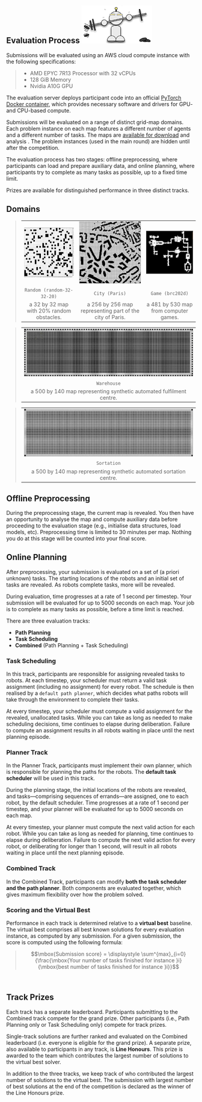 ## Evaluation Process ![r2](./external_page_resource/robots/r12_s.png)

Submissions will be evaluated using an AWS cloud compute instance with the following specifications:

> - AMD EPYC 7R13 Processor with 32 vCPUs
> - 128 GiB Memory
> - Nvidia A10G GPU

The evaluation server deploys participant code into an official [PyTorch Docker
container](https://hub.docker.com/r/pytorch/pytorch), which provides necessary
software and drivers for GPU- and CPU-based compute. 

Submissions will be evaluated on a range of distinct grid-map domains. Each
problem instance on each map features a different number of agents and a
different number of tasks. The maps are [available for
download](https://github.com/MAPF-Competition/Start-Kit/tree/main/example_problems)
and analysis . The problem instances (used in the main round) are hidden until
after the competition.

The evaluation process has two stages: offline preprocessing, where participants
can load and prepare auxiliary data, and online planning, where participants
try to complete as many tasks as possible, up to a fixed time limit.

Prizes are available for distinguished performance in three distinct tracks. 


## Domains

>| |   |   |
>|:---:|:---:|:---:|
>|![r](external_page_resource/images/random-32-32-20_s.jpg)|![r](external_page_resource/images/Paris_1_256_s.jpg)|![r](external_page_resource/images/brc202d_s.jpg) |
>|`Random (random-32-32-20)`| `City (Paris)`|`Game (brc202d)`|
>|a 32 by 32 map with 20% random obstacles.| a 256 by 256 map representing part of the city of Paris.|a 481 by 530 map from computer games.|

>| |
>|:---:|
>|![r](external_page_resource/images/warehouse_large_s.jpg)|
>|`Warehouse`|
>|a 500 by 140 map representing synthetic automated fulfilment centre.|

>| |
>|:---:|
>|![r](external_page_resource/images/sortation_large_s.jpg)|
>|`Sortation`|
>|a 500 by 140 map representing synthetic automated sortation centre.|


## Offline Preprocessing


During the preprocessing stage, the current map is revealed. You then have an opportunity to analyse the map and compute auxiliary data before proceeding to the evaluation stage (e.g., initialise data structures, load models, etc). Preprocessing time is limited to 30 minutes per map. Nothing you do at this stage will be counted into your final score.

## Online Planning

After preprocessing, your submission is evaluated on a set of (a priori
unknown) tasks. The starting locations of the robots and an initial set of
tasks are revealed. As robots complete tasks, more will be revealed. 

During evaluation, time progresses at a rate of 1 second per timestep. Your
submission will be evaluated for up to 5000 seconds on each map. Your job is to
complete as many tasks as possible, before a time limit is reached. 

There are three evaluation tracks: 
- **Path Planning** 
- **Task Scheduling**
- **Combined** (Path Planning + Task Scheduling)

### Task Scheduling

In this track, participants are responsible for assigning revealed tasks to
robots. At each timestep, your scheduler must return a valid task assignment
(including no assignment) for every robot. The schedule is then realised by a
`default path planner`, which decides what paths robots will take through the
environment to complete their tasks. 

At every timestep, your scheduler must compute a valid assignment for the
revealed, unallocated tasks. While you can take as long as needed to make
scheduling decisions, time continues to elapse during deliberation. Failure to
compute an assignment results in all robots waiting in place until the next
planning episode.

### Planner Track
In the Planner Track, participants must implement their own planner, which is responsible for planning the paths for the robots. The **default task scheduler** will be used in this track.

During the planning stage, the initial locations of the robots are revealed, and tasks—comprising sequences of errands—are assigned, one to each robot, by the default scheduler. Time progresses at a rate of 1 second per timestep, and your planner will be evaluated for up to 5000 seconds on each map.

At every timestep, your planner must compute the next valid action for each robot. While you can take as long as needed for planning, time continues to elapse during deliberation. Failure to compute the next valid action for every robot, or deliberating for longer than 1 second, will result in all robots waiting in place until the next planning episode.

### Combined Track
In the Combined Track, participants can modify **both the task scheduler and the path planner**. Both components are evaluated
together, which gives maximum flexibility over how the problem solved. 


### Scoring and the Virtual Best

Performance in each track is determined relative to a **virtual best**
baseline. The virtual best comprises all best known solutions for every
evaluation instance, as computed by any submission. For a given submission, 
the score is computed using the following formula:

>
> $$\mbox{Submission score} = \displaystyle \sum^{max}_{i=0}{\frac{\mbox{Your number of tasks finished for instance }i}{\mbox{best number of tasks finished for instance }i}}$$

<br/>

## Track Prizes

Each track has a separate
leaderboard. Participants submitting to the Combined track compete for the
grand prize. Other participants (i.e., Path Planning only or Task
Scheduling only) compete for track prizes. 

Single-track solutions are further ranked and evaluated on the Combined
leaderboard (i.e. everyone is eligible for the grand prize). 
A separate prize, also available to participants in any track, is **Line Honours**. This prize is
awarded to the team which contributes the largest number of solutions to the
virtual best solver. 

In addition to the three tracks, we keep track of who contributed the largest number of solutions to the virtual best. The submission with largest number of best solutions at the end of the competition is declared as the winner of the Line Honours prize. 

